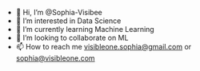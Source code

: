 - 👋 Hi, I’m @Sophia-Visibee
- 👀 I’m interested in Data Science
- 🌱 I’m currently learning Machine Learning
- 💞️ I’m looking to collaborate on ML
- 📫 How to reach me visibleone.sophia@gmail.com or sophia@visibleone.com

<!---
Sophia-Visibee/Sophia-Visibee is a ✨ special ✨ repository because its `README.md` (this file) appears on your GitHub profile.
You can click the Preview link to take a look at your changes.
--->
